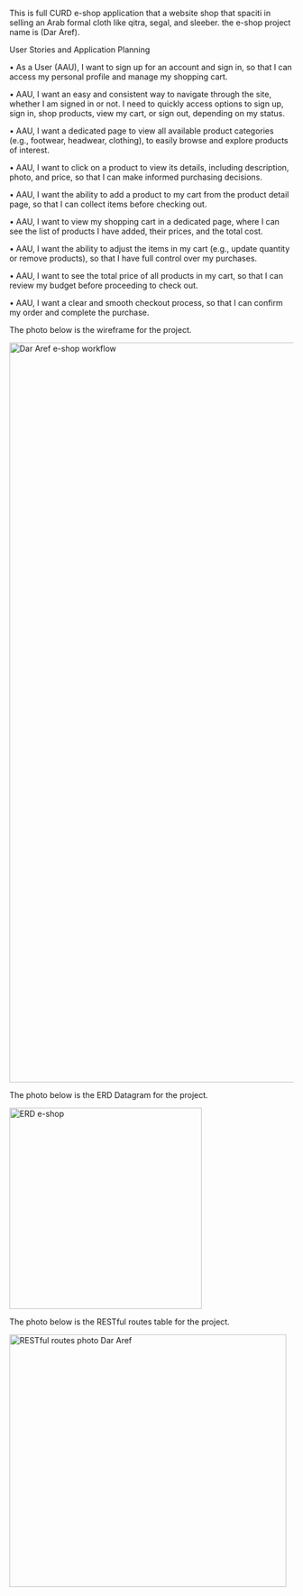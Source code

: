 This is full CURD e-shop application that a website shop that spaciti in selling an Arab formal cloth like qitra, segal, and sleeber. the e-shop project name is (Dar Aref).

User Stories and Application Planning

•	As a User (AAU), I want to sign up for an account and sign in, so that I can access my personal profile and manage my shopping cart.

•	AAU, I want an easy and consistent way to navigate through the site, whether I am signed in or not. I need to quickly access options to sign up, sign in, shop products, view my cart,
or sign out, depending on my status.

•	AAU, I want a dedicated page to view all available product categories (e.g., footwear, headwear, clothing), to easily browse and explore products of interest.

•	AAU, I want to click on a product to view its details, including description, photo, and price, so that I can make informed purchasing decisions.

•	AAU, I want the ability to add a product to my cart from the product detail page, so that I can collect items before checking out.

•	AAU, I want to view my shopping cart in a dedicated page, where I can see the list of products I have added, their prices, and the total cost.

•	AAU, I want the ability to adjust the items in my cart (e.g., update quantity or remove products), so that I have full control over my purchases.

•	AAU, I want to see the total price of all products in my cart, so that I can review my budget before proceeding to check out.

•	AAU, I want a clear and smooth checkout process, so that I can confirm my order and complete the purchase.

The photo below is the wireframe for the project.

<img width="1431" height="1312" alt="Dar Aref e-shop workflow" src="https://github.com/user-attachments/assets/e6669430-997c-4787-acb0-b241aca83e5d" />


The photo below is the ERD Datagram for the project.

<img width="341" height="357" alt="ERD e-shop" src="https://github.com/user-attachments/assets/1f7d0716-954e-4ee8-9cd7-07bb947f7c4a" />


The photo below is the RESTful routes table for the project.

<img width="491" height="448" alt="RESTful routes photo Dar Aref" src="https://github.com/user-attachments/assets/462444f6-ac91-4bf6-b1ac-7c6468652ba7" />
